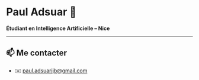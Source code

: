 # Paul Adsuar 👋  
**Étudiant en Intelligence Artificielle – Nice**

---

## 📫 Me contacter
- ✉️ paul.adsuarjjb@gmail.com  
